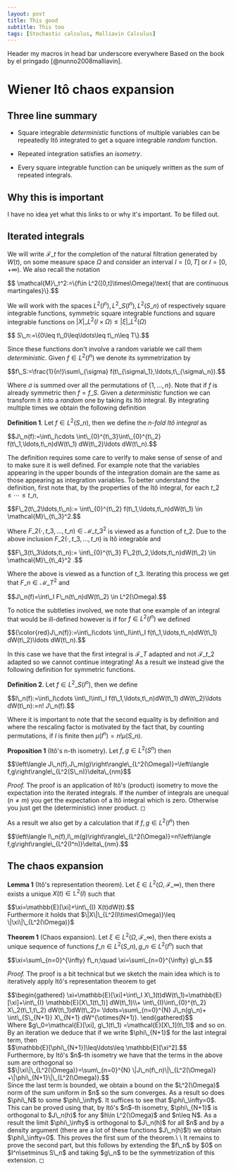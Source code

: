 ```yaml
---
layout: post
title: This good
subtitle: This too
tags: [Stochastic calculus, Malliavin Calculus]
---
```

Header my macros in head bar underscore everywhere
Based on the book by el pringado [@nunno2008malliavin].

# Wiener Itô chaos expansion

## Three line summary

-   Square integrable *deterministic* functions of multiple variables
    can be repeatedly Itô integrated to get a square integrable *random*
    function.

-   Repeated integration satisfies an *isometry*.

-   Every square integrable function can be uniquely written as the
    *sum* of repeated integrals.

## Why this is important

I have no idea yet what this links to or why it's important. To be
filled out.

## Iterated integrals

We will write $\mathcal{F}\_t$ for the completion of the natural
filtration generated by $W(t)$, on some measure space $\Omega$ and
consider an interval $I=[0,T]$ or $I=[0,+\infty)$. We also recall the
notation
<div>
$$
\mathcal{M}\_t^2:=\{f\in L^2([0,t]\times\Omega)\text{ that are continuous martingales}\}.$$</div>

We will work with the spaces $L^2(I^n), L^2\_S(I^n),L^2(S\_n)$ of
respectively square integrable functions, symmetric square integrable
functions and square integrable functions on
$|X|\_{L^2(I\times\Omega)}\leq|\xi|\_{L^2(\Omega)}$
<div>
$$
S\_n:=\{0\leq t\_0\leq\ldots\leq t\_n\leq T\}.$$</div>
 
 Since these functions
don't involve a random variable we call them *deterministic*. Given
$f\in L^2(I^n)$ we denote its symmetrization by
<div>
$$f\_S:=\frac{1}{n!}\sum\_{\sigma} f(t\_{\sigma\_1},\ldots,t\_{\sigma\_n}).$$</div>

Where $\sigma$ is summed over all the permutations of $\{1,\ldots,n\}$.
Note that if $f$ is already symmetric then $f=f\_S$. Given a
*deterministic* function we can transform it into a *random* one by
taking its Itô integral. By integrating multiple times we obtain the
following definition

**Definition 1**. Let $f\in L^2(S\_n)$, then we define the *n-fold Itô
integral* as
<div>
$$J\_n(f):=\int\_I\cdots \int\_{0}^{t\_3}\int\_{0}^{t\_2} f(t\_1,\ldots,t\_n)dW(t\_1) dW(t\_2)\ldots dW(t\_n).$$</div>


The definition requires some care to verify to make sense of sense of
and to make sure it is well defined. For example note that the variables
appearing in the upper bounds of the integration domain are the same as
those appearing as integration variables. To better understand the
definition, first note that, by the properties of the Itô integral, for
each $t\_2\leq\cdots\leq t\_n$,
<div>
$$F\_2(t\_2\ldots,t\_n):=    \int\_{0}^{t\_2} f(t\_1,\ldots,t\_n)dW(t\_1) \in \mathcal{M}\_{t\_3}^2.$$</div>

Where $F\_2(\cdot,t\_3,\ldots,t\_n)\in \mathcal{M}\_{t\_3}^2$ is viewed as a
function of $t\_2$. Due to the above inclusion
$F\_2(\cdot,t\_3,\ldots,t\_n)$ is Itô integrable and
<div>
$$F\_3(t\_3\ldots,t\_n):=    \int\_{0}^{t\_3} F\_2(t\_2,\ldots,t\_n)dW(t\_2) \in \mathcal{M}\_{t\_4}^2  .$$</div>

Where the above is viewed as a function of $t\_3$. Iterating this process
we get that $F\_n \in \mathcal{M}\_T^2$ and
<div>
$$J\_n(f)=\int\_I F\_n(t\_n)dW(t\_2) \in L^2(\Omega).$$</div>

To notice the
subtleties involved, we note that one example of an integral that would
be ill-defined however is if for $f\in L^2(I^n)$ we defined
<div>
$${\color{red}J\_n(f)}:=\int\_I\cdots \int\_I\int\_I f(t\_1,\ldots,t\_n)dW(t\_1) dW(t\_2)\ldots dW(t\_n).$$</div>

In this case we have that the first integral is $\mathcal{F}\_T$ adapted
and not $\mathcal{F}\_{t\_2}$ adapted so we cannot continue integrating!
As a result we instead give the following definition for symmetric
functions.

**Definition 2**. Let $f\in L^2\_S(I^n)$, then we define
<div>
$$I\_n(f):=\int\_I\cdots \int\_I\int\_I f(t\_1,\ldots,t\_n)dW(t\_1) dW(t\_2)\ldots dW(t\_n):=n! J\_n(f).$$</div>


Where it is important to note that the second equality is by definition
and where the rescaling factor is motivated by the fact that, by
counting permutations, if $I$ is finite then $\mu(I^n)=n! \mu(S\_n)$.


**Proposition 1** (Itô's n-th isometry). Let $f,g\in L^2(S^n)$ then
<div>
$$\left\langle J\_n(f),J\_m(g)\right\rangle\_{L^2(\Omega)}=\left\langle f,g\right\rangle\_{L^2(S\_n)}\delta\_{nm}$$</div>



*Proof.* The proof is an application of Itô's (product) isometry to move
the expectation into the iterated integrals. If the number of integrals
are unequal ($n\neq m$) you get the expectation of a Itô integral which
is zero. Otherwise you just get the (deterministic) inner product. ◻

As a result we also get by a calculation that if $f,g\in L^2(I^n)$ then
<div>
$$\left\langle I\_n(f),I\_m(g)\right\rangle\_{L^2(\Omega)}=n!\left\langle f,g\right\rangle\_{L^2(I^n)}\delta\_{nm}.$$</div>

## The chaos expansion


**Lemma 1** (Itô's representation theorem). Let
$\xi\in L^2(\Omega,\mathcal{F}\_\infty)$, then there exists a unique
$X(t)\in \mathbb{L}^2(I)$ such that
<div>
$$\xi=\mathbb{E}[\xi]+\int\_{I} X(t)dW(t).$$</div> 
Furthermore it holds that
$\|X\|\_{L^2(I\times\Omega)}\leq \|\xi\|\_{L^2(\Omega)}$


**Theorem 1** (Chaos expansion). Let
$\xi\in L^2(\Omega,\mathcal{F}\_\infty)$, then there exists a unique
sequence of functions $f\_n \in L^2(S\_n),g\_n \in L^2(I^n)$ such that
<div>
$$\xi=\sum\_{n=0}^{\infty}  f\_n;\quad \xi=\sum\_{n=0}^{\infty} g\_n.$$</div>


*Proof.* The proof is a bit technical but we sketch the main idea which
is to iteratively apply Itô's representation theorem to get
<div>
$$\begin{gathered}
            \xi=\mathbb{E}[\xi]+\int\_I X\_1(t)dW(t\_1)=\mathbb{E}[\xi]+\int\_{I} \mathbb{E}[X\_1(t\_1)] dW(t\_1)\\+ \int\_{I}\int\_{0}^{t\_2} X\_2(t\_1,t\_2) dW(t\_1)dW(t\_2)= \ldots=\sum\_{n=0}^{N}  J\_n(g\_n)+ \int\_{S\_{N+1}} X\_{N+1} dW^{\otimes(N+1)}.
        \end{gathered}$$</div>
 Where
$g\_0=\mathcal{E}[\xi], g\_1(t\_1) =\mathcal{E}[X\_1](t\_1)$ and so on. By an
iteration we deduce that if we write $\phi\_{N+1}$ for the last integral
term, then <div>
$$\mathbb{E}[\phi\_{N+1}]\leq\ldots\leq \mathbb{E}[\xi^2].$$</div>
Furthermore, by Itô's $n$-th isometry we have that the terms in the
above sum are orthogonal so
<div>
$$\|\xi\|\_{L^2(\Omega)}=\sum\_{n=0}^{N} \|J\_n(f\_n)\|\_{L^2(\Omega)} +\|\phi\_{N+1}\|\_{L^2(\Omega)}.$$</div>
Since the last term is bounded, we obtain a bound on the $L^2(\Omega)$
norm of the sum uniform in $n$ so the sum converges. As a result so does
$\phi\_N$ to some $\phi\_\infty$. It suffices to see that $\phi\_\infty=0$.
This can be proved using that, by Itô's $n$-th isometry, $\phi\_{N+1}$ is
orthogonal to $J\_n(h)$ for any $h\in L^2(\Omega)$ and $n\leq N$. As a
result the limit $\phi\_\infty$ is orthogonal to $J\_n(h)$ for all $n$ and
by a density argument (there are a lot of these functions $J\_n(h)$!) we
obtain $\phi\_\infty=0$. This proves the first sum of the theorem.\
\
It remains to prove the second part, but this follows by extending the
$f\_n$ by $0$ on $I^n\setminus S\_n$ and taking $g\_n$ to be the
symmetrization of this extension. ◻



